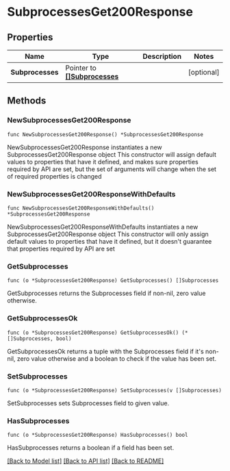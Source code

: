 # SubprocessesGet200Response

## Properties

Name | Type | Description | Notes
------------ | ------------- | ------------- | -------------
**Subprocesses** | Pointer to [**[]Subprocesses**](Subprocesses.md) |  | [optional] 

## Methods

### NewSubprocessesGet200Response

`func NewSubprocessesGet200Response() *SubprocessesGet200Response`

NewSubprocessesGet200Response instantiates a new SubprocessesGet200Response object
This constructor will assign default values to properties that have it defined,
and makes sure properties required by API are set, but the set of arguments
will change when the set of required properties is changed

### NewSubprocessesGet200ResponseWithDefaults

`func NewSubprocessesGet200ResponseWithDefaults() *SubprocessesGet200Response`

NewSubprocessesGet200ResponseWithDefaults instantiates a new SubprocessesGet200Response object
This constructor will only assign default values to properties that have it defined,
but it doesn't guarantee that properties required by API are set

### GetSubprocesses

`func (o *SubprocessesGet200Response) GetSubprocesses() []Subprocesses`

GetSubprocesses returns the Subprocesses field if non-nil, zero value otherwise.

### GetSubprocessesOk

`func (o *SubprocessesGet200Response) GetSubprocessesOk() (*[]Subprocesses, bool)`

GetSubprocessesOk returns a tuple with the Subprocesses field if it's non-nil, zero value otherwise
and a boolean to check if the value has been set.

### SetSubprocesses

`func (o *SubprocessesGet200Response) SetSubprocesses(v []Subprocesses)`

SetSubprocesses sets Subprocesses field to given value.

### HasSubprocesses

`func (o *SubprocessesGet200Response) HasSubprocesses() bool`

HasSubprocesses returns a boolean if a field has been set.


[[Back to Model list]](../README.md#documentation-for-models) [[Back to API list]](../README.md#documentation-for-api-endpoints) [[Back to README]](../README.md)


